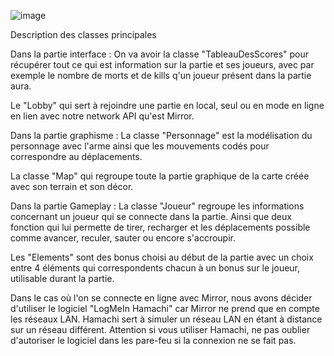 ![image](https://user-images.githubusercontent.com/84011629/123290816-dcc52500-d511-11eb-9ed9-440eb77d4a26.png)

Description des classes principales

Dans la partie interface : 
On va avoir la classe "TableauDesScores" pour récupérer tout ce qui est information sur la partie et ses joueurs, avec par exemple le nombre de morts et de kills q'un joueur présent dans la partie aura.

Le "Lobby" qui sert à rejoindre une partie en local, seul ou en mode en ligne en lien avec notre network API qu'est Mirror.

Dans la partie graphisme : 
La classe "Personnage" est la modélisation du personnage avec l'arme ainsi que les mouvements codés pour correspondre au déplacements.

La classe "Map" qui regroupe toute la partie graphique de la carte créée avec son terrain et son décor.

Dans la partie Gameplay : 
La classe "Joueur" regroupe les informations concernant un joueur qui se connecte dans la partie. Ainsi que deux fonction qui lui permette de tirer, recharger et les déplacements possible comme avancer, reculer, sauter ou encore s'accroupir.

Les "Elements" sont des bonus choisi au début de la partie avec un choix entre 4 éléments qui correspondents chacun à un bonus sur le joueur, utilisable durant la partie.


Dans le cas où l'on se connecte en ligne avec Mirror, nous avons décider d'utiliser le logiciel "LogMeIn Hamachi" car Mirror ne prend que en compte les réseaux LAN. Hamachi sert à simuler un réseau LAN en étant à distance sur un réseau différent. Attention si vous utiliser Hamachi, ne pas oublier d'autoriser le logiciel dans les pare-feu si la connexion ne se fait pas.

